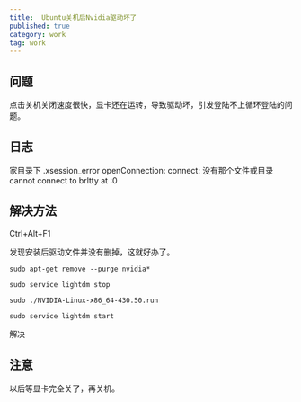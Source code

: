 ```yaml
---
title:  Ubuntu关机后Nvidia驱动坏了
published: true
category: work
tag: work
---
```


## 问题

点击关机关闭速度很快，显卡还在运转，导致驱动坏，引发登陆不上循环登陆的问题。

## 日志

家目录下 .xsession_error 
openConnection: connect: 没有那个文件或目录
cannot connect to brltty at :0

## 解决方法

Ctrl+Alt+F1

发现安装后驱动文件并没有删掉，这就好办了。

```
sudo apt-get remove --purge nvidia*
```

```
sudo service lightdm stop
```

```
sudo ./NVIDIA-Linux-x86_64-430.50.run
```

```
sudo service lightdm start
```

解决

## 注意

以后等显卡完全关了，再关机。